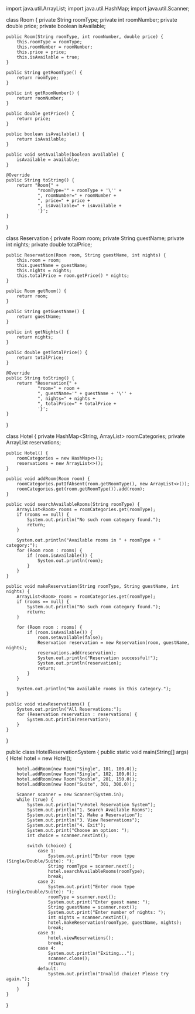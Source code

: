 import java.util.ArrayList;
import java.util.HashMap;
import java.util.Scanner;

class Room {
    private String roomType;
    private int roomNumber;
    private double price;
    private boolean isAvailable;

    public Room(String roomType, int roomNumber, double price) {
        this.roomType = roomType;
        this.roomNumber = roomNumber;
        this.price = price;
        this.isAvailable = true;
    }

    public String getRoomType() {
        return roomType;
    }

    public int getRoomNumber() {
        return roomNumber;
    }

    public double getPrice() {
        return price;
    }

    public boolean isAvailable() {
        return isAvailable;
    }

    public void setAvailable(boolean available) {
        isAvailable = available;
    }

    @Override
    public String toString() {
        return "Room{" +
                "roomType='" + roomType + '\'' +
                ", roomNumber=" + roomNumber +
                ", price=" + price +
                ", isAvailable=" + isAvailable +
                '}';
    }
}

class Reservation {
    private Room room;
    private String guestName;
    private int nights;
    private double totalPrice;

    public Reservation(Room room, String guestName, int nights) {
        this.room = room;
        this.guestName = guestName;
        this.nights = nights;
        this.totalPrice = room.getPrice() * nights;
    }

    public Room getRoom() {
        return room;
    }

    public String getGuestName() {
        return guestName;
    }

    public int getNights() {
        return nights;
    }

    public double getTotalPrice() {
        return totalPrice;
    }

    @Override
    public String toString() {
        return "Reservation{" +
                "room=" + room +
                ", guestName='" + guestName + '\'' +
                ", nights=" + nights +
                ", totalPrice=" + totalPrice +
                '}';
    }
}

class Hotel {
    private HashMap<String, ArrayList<Room>> roomCategories;
    private ArrayList<Reservation> reservations;

    public Hotel() {
        roomCategories = new HashMap<>();
        reservations = new ArrayList<>();
    }

    public void addRoom(Room room) {
        roomCategories.putIfAbsent(room.getRoomType(), new ArrayList<>());
        roomCategories.get(room.getRoomType()).add(room);
    }

    public void searchAvailableRooms(String roomType) {
        ArrayList<Room> rooms = roomCategories.get(roomType);
        if (rooms == null) {
            System.out.println("No such room category found.");
            return;
        }

        System.out.println("Available rooms in " + roomType + " category:");
        for (Room room : rooms) {
            if (room.isAvailable()) {
                System.out.println(room);
            }
        }
    }

    public void makeReservation(String roomType, String guestName, int nights) {
        ArrayList<Room> rooms = roomCategories.get(roomType);
        if (rooms == null) {
            System.out.println("No such room category found.");
            return;
        }

        for (Room room : rooms) {
            if (room.isAvailable()) {
                room.setAvailable(false);
                Reservation reservation = new Reservation(room, guestName, nights);
                reservations.add(reservation);
                System.out.println("Reservation successful!");
                System.out.println(reservation);
                return;
            }
        }

        System.out.println("No available rooms in this category.");
    }

    public void viewReservations() {
        System.out.println("All Reservations:");
        for (Reservation reservation : reservations) {
            System.out.println(reservation);
        }
    }
}

public class HotelReservationSystem {
    public static void main(String[] args) {
        Hotel hotel = new Hotel();

        hotel.addRoom(new Room("Single", 101, 100.0));
        hotel.addRoom(new Room("Single", 102, 100.0));
        hotel.addRoom(new Room("Double", 201, 150.0));
        hotel.addRoom(new Room("Suite", 301, 300.0));

        Scanner scanner = new Scanner(System.in);
        while (true) {
            System.out.println("\nHotel Reservation System");
            System.out.println("1. Search Available Rooms");
            System.out.println("2. Make a Reservation");
            System.out.println("3. View Reservations");
            System.out.println("4. Exit");
            System.out.print("Choose an option: ");
            int choice = scanner.nextInt();

            switch (choice) {
                case 1:
                    System.out.print("Enter room type (Single/Double/Suite): ");
                    String roomType = scanner.next();
                    hotel.searchAvailableRooms(roomType);
                    break;
                case 2:
                    System.out.print("Enter room type (Single/Double/Suite): ");
                    roomType = scanner.next();
                    System.out.print("Enter guest name: ");
                    String guestName = scanner.next();
                    System.out.print("Enter number of nights: ");
                    int nights = scanner.nextInt();
                    hotel.makeReservation(roomType, guestName, nights);
                    break;
                case 3:
                    hotel.viewReservations();
                    break;
                case 4:
                    System.out.println("Exiting...");
                    scanner.close();
                    return;
                default:
                    System.out.println("Invalid choice! Please try again.");
            }
        }
    }
}
